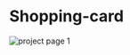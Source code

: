 # Shopping-card
![project page 1](https://github.com/Khushbu001656/Shopping-card/assets/139963700/61cf4d4a-6982-4add-abfe-714293359f7f)
